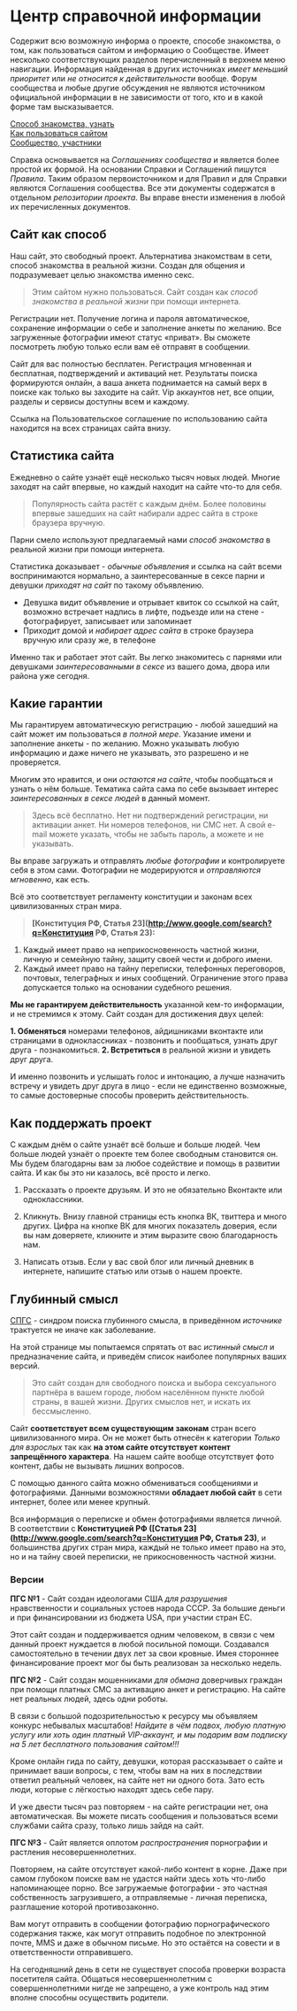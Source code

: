 # Центр справочной информации

Содержит всю возможную информа о проекте, способе знакомства, о том, как пользоваться сайтом и информацию о Сообществе. Имеет несколько соответствующих разделов перечисленный в верхнем меню навигации. Информация найденная в других источниках _имеет меньший приоритет_ или _не относится к действительности_ вообще. Форум сообщества и любые другие обсуждения не являются источником официальной информации в не зависимости от того, кто и в какой форме там высказывается.

[Способ знакомства, узнать](/Способ-знакомства/)  
[Как пользоваться сайтом](/Как-пользоваться/)  
[Сообщество, участники](/Сообщество/)  

Справка основывается на _Соглашениях сообщества_ и является более простой их формой. На основании Справки и Соглашений пишутся _Правила_. Таким образом первоисточником и для Правил и для Справки являются Соглашения сообщества. Все эти документы содержатся в отдельном _репозитории проекта_. Вы вправе внести изменения в любой их перечисленных документов.

## Сайт как способ

Наш сайт, это свободный проект. Альтернатива знакомствам в сети, способ знакомства в реальной жизни. Создан для общения и подразумевает целью знакомства именно секс.

> Этим сайтом нужно пользоваться. Сайт создан как _способ знакомства в реальной жизни_ при помощи интернета.

Регистрации нет. Получение логина и пароля автоматическое, сохранение информации о себе и заполнение анкеты по желанию. Все загруженные фотографии имеют статус &laquo;приват&raquo;. Вы сможете посмотреть любую только если вам её отправят в сообщении. 

Сайт для вас полностью бесплатен. Регистрация мгновенная и бесплатная, подтверждений и активаций нет. Результаты поиска формируются онлайн, а ваша анкета поднимается на самый верх в поиске как только вы заходите на сайт. Vip аккаунтов нет, все опции, разделы и сервисы доступны всем и каждому.

Ссылка на Пользовательское соглашение по использованию сайта находится на всех страницах сайта внизу.


## Статистика сайта

Ежедневно о сайте узнаёт ещё несколько тысяч новых людей. Многие заходят на сайт впервые, но каждый находит на сайте что-то для себя.

> Популярность сайта растёт с каждым днём. Более половины впервые зашедших на сайт набирали адрес сайта в строке браузера вручную.</p>

Парни смело используют предлагаемый нами _способ знакомства_ в реальной жизни при помощи интернета. 

Статистика доказывает - _обычные объявления_ и ссылка на сайт всеми воспринимаются нормально, а заинтересованные в сексе парни и девушки _приходят на сайт_ по такому объявлению.

- Девушка видит объявление и отрывает квиток со ссылкой на сайт, возможно встречает надпись в лифте, подъезде или на стене - фотографирует, записывает или запоминает
- Приходит домой и _набирает адрес сайта_ в строке браузера вручную или сразу же, в телефоне

Именно так и работает этот сайт. Вы легко знакомитесь с парнями или девушками _заинтересованными в сексе_ из вашего дома, двора или района уже сегодня.

 
## Какие гарантии

Мы гарантируем автоматическую регистрацию - любой зашедший на сайт может им пользоваться _в полной мере_. Указание имени и заполнение анкеты - по желанию. Можно указывать любую информацию и даже ничего не указывать, это разрешено и не проверяется.

Многим это нравится, и они _остаются на сайте_, чтобы пообщаться и узнать о нём больше. Тематика сайта сама по себе вызывает интерес _заинтересованных в сексе людей_ в данный момент.

> Здесь всё бесплатно. Нет ни подтверждений регистрации, ни активации анкет. Ни номеров телефонов, ни СМС нет. А свой e-mail можете указать, чтобы не забыть пароль, а можете и не указывать.

Вы вправе загружать и отправлять _любые фотографии_ и контролируете себя в этом сами. Фотографии не модерируются и _отправляются мгновенно_, как есть.

Всё это соответствует регламенту конституции и законам всех цивилизованных стран мира.

> **[Конституция РФ, Статья 23](http://www.google.com/search?q=Конституция РФ, Статья 23):** 
1. Каждый имеет право на неприкосновенность частной жизни, личную и семейную тайну, защиту своей чести и доброго имени.
2. Каждый имеет право на тайну переписки, телефонных переговоров, почтовых, телеграфных и иных сообщений. Ограничение этого права допускается только на основании судебного решения. 

**Мы не гарантируем действительность** указанной кем-то информации, и не стремимся к этому. Сайт создан для достижения двух целей:

**1. Обменяться** номерами телефонов, айдишниками вконтакте или страницами в одноклассниках - позвонить и пообщаться, узнать друг друга - познакомиться.
**2. Встретиться** в реальной жизни и увидеть друг друга.

И именно позвонить и услышать голос и интонацию, а лучше назначить встречу и увидеть друг друга в лицо - если не единственно возможные, то самые достоверные способы проверить действительность.
 
## Как поддержать проект

С каждым днём о сайте узнаёт всё больше и больше людей. Чем больше людей узнаёт о проекте тем более свободным становится он. Мы будем благодарны вам за любое содействие и помощь в развитии сайта. И как бы
это ни казалось, всё просто и легко.

1. Рассказать о проекте друзьям. И это не обязательно Вконтакте или одноклассники.

2. Кликнуть. Внизу главной страницы есть кнопка ВК, твиттера и много других. Цифра на кнопке ВК для многих показатель доверия, если вы нам доверяете, кликните и этим выразите свою благодарность нам.

3. Написать отзыв. Если у вас свой блог или личный дневник в интернете, напишите статью или отзыв о нашем проекте.

 
## Глубинный смысл

[СПГС](http://lurkmore.to/Синдром_Поиска_Глубинного_Смысла) - синдром поиска глубинного смысла, в приведённом _источнике_ трактуется не иначе как заболевание. 

На этой странице мы попытаемся спрятать от вас _истинный смысл_ и предназначение сайта, и приведём список наиболее популярных ваших версий.

> Это сайт создан для свободного поиска и выбора сексуального партнёра в вашем городе, любом населённом пункте любой страны, в вашей жизни. Других смыслов нет, и искать их бессмысленно.

Сайт **соответствует всем существующим законам** стран всего цивилизованного мира. Он не может быть отнесён к категории _Только для взрослых_ так как **на этом сайте отсутствует контент запрещённого характера**. На нашем сайте вообще отсутствует фото контент, дабы не вызывать лишних вопросов.

С помощью данного сайта можно обмениваться сообщениями и фотографиями. Данными возможностями **обладает любой сайт** в сети интернет, более или менее крупный.

Вся информация о переписке и обмен фотографиями является личной. В соответствии с **Конституцией РФ ([Статья 23](http://www.google.com/search?q=Конституция РФ, Статья 23)**, и большинства других стран мира, каждый не только имеет право на это, но и на тайну своей переписки, не прикосновенность частной жизни. 

### Версии

**ПГС №1** - Сайт создан идеологами США _для разрушения_ нравственности и социальных устоев народа СССР. За большие деньги и при финансировании из бюджета USA, при участии стран ЕС.

Этот сайт создан и поддерживается одним человеком, в связи с чем данный проект нуждается в любой посильной помощи. Создавался самостоятельно в течении двух лет за свои кровные. Имея стороннее финансирование проект мог бы быть реализован за несколько недель.

**ПГС №2** - Сайт создан мошенниками _для обмана_ доверчивых граждан при помощи платных СМС за активацию анкет и регистрацию. На сайте нет реальных людей, здесь одни роботы.

В связи с большой подозрительностью к ресурсу мы объявляем конкурс небывалых масштабов! _Найдите в чём подвох, любую платную услугу или хоть один платный VIP-аккаунт, и мы подарим вам подписку на 5 лет бесплатного пользования сайтом!!!_

Кроме онлайн гида по сайту, девушки, которая рассказывает о сайте и принимает ваши вопросы, с тем, чтобы вам на них в последствии ответил реальный человек, на сайте нет ни одного бота. Зато есть люди, которые с лёгкостью находят здесь себе пару.

И уже двести тысяч раз повторяем - на сайте регистрации нет, она автоматическая. Вы можете писать сообщения и пользоваться всеми службами сайта сразу, только лишь зайдя на сайт.

**ПГС №3** - Сайт является оплотом _распространения_ порнографии и растления несовершеннолетних.

Повторяем, на сайте отсутствует какой-либо контент в корне. Даже при самом глубоком поиске вам не удастся найти здесь хоть что-либо напоминающее порно. Все загружаемые фотографии - это частная собственность загрузившего, а отправляемые - личная переписка, разглашение которой противозаконно.

Вам могут отправить в сообщении фотографию порнографического содержания также, как могут отправить подобное по электронной почте, MMS и даже в обычном письме. Но это остаётся на совести и в ответственности отправившего.

На сегодняшний день в сети не существует способа проверки возраста посетителя сайта. Общаться несовершеннолетним с совершеннолетними нигде не запрещено, а уже контроль над этим вполне способны осуществить родители.  
